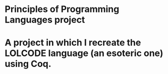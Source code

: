# Principles of Programming Languages project

# A project in which I recreate the LOLCODE language (an esoteric one) using Coq.
